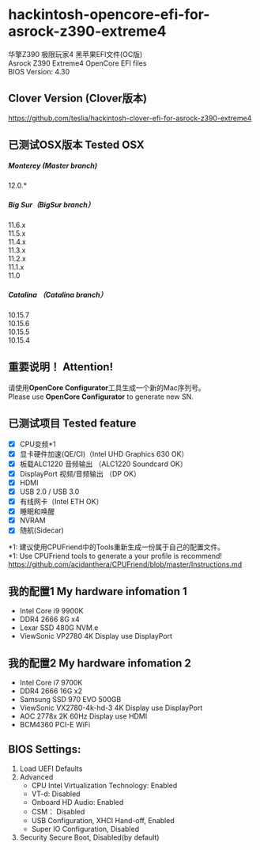 # hackintosh-opencore-efi-for-asrock-z390-extreme4
华擎Z390 极限玩家4 黑苹果EFI文件(OC版)    
Asrock Z390 Extreme4 OpenCore EFI files    
BIOS Version: 4.30     

## Clover Version (Clover版本)
https://github.com/teslia/hackintosh-clover-efi-for-asrock-z390-extreme4

## 已测试OSX版本 Tested OSX    

##### Monterey (Master branch)
12.0.*   

##### Big Sur（BigSur branch）
11.6.x   
11.5.x   
11.4.x   
11.3.x   
11.2.x    
11.1.x   
11.0

##### Catalina （Catalina branch）
10.15.7  
10.15.6  
10.15.5    
10.15.4    

## 重要说明！ Attention!
请使用**OpenCore Configurator**工具生成一个新的Mac序列号。       
Please use **OpenCore Configurator** to generate new SN.

## 已测试项目 Tested feature
- [x] CPU变频*1
- [x] 显卡硬件加速(QE/CI)（Intel UHD Graphics 630 OK）
- [x] 板载ALC1220 音频输出  （ALC1220 Soundcard OK）
- [x] DisplayPort 视频/音频输出 （DP OK）
- [x] HDMI
- [x] USB 2.0 / USB 3.0
- [x] 有线网卡（Intel ETH OK）
- [x] 睡眠和唤醒
- [x] NVRAM
- [x] 随航(Sidecar)

*1: 建议使用CPUFriend中的Tools重新生成一份属于自己的配置文件。     
*1: Use CPUFriend tools to generate a your profile is recommend!     
https://github.com/acidanthera/CPUFriend/blob/master/Instructions.md     

## 我的配置1 My hardware infomation 1
- Intel Core i9 9900K
- DDR4 2666 8G x4 
- Lexar SSD 480G NVM.e
- ViewSonic VP2780 4K Display use DisplayPort

## 我的配置2 My hardware infomation 2
- Intel Core i7 9700K
- DDR4 2666 16G x2 
- Samsung SSD 970 EVO 500GB
- ViewSonic VX2780-4k-hd-3 4K Display use DisplayPort
- AOC 2778x 2K 60Hz Display use HDMI
- BCM4360 PCI-E WiFi

## BIOS Settings:	
1. Load UEFI Defaults	
2. Advanced	
    - CPU Intel Virtualization Technology: Enabled	 
    - VT-d: Disabled	
    - Onboard HD Audio: Enabled	
    - CSM： Disabled
    - USB Configuration, XHCI Hand-off, Enabled	
    - Super IO Configuration, Disabled	
3. Security	
Secure Boot, Disabled(by default)	
